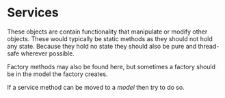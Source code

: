 ﻿# Services

These objects are contain functionality that manipulate or modify other objects.
These would typically be static methods as they should not hold any state. Because
they hold no state they should also be pure and thread-safe wherever possible.

Factory methods may also be found here, but sometimes a factory should be in the 
model the factory creates.

If a service method can be moved to a *model* then try to do so.
